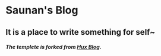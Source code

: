 # Saunan's Blog

## It is a place to write something for self~

##### The templete is forked from [Hux Blog](https://github.com/Huxpro/huxpro.github.io).
